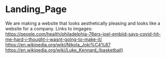 # Landing_Page
We are making a website that looks aesthetically pleasing and looks like a website for a company. 
Links to imgages:
https://people.com/health/philadelphia-76ers-joel-embiid-says-covid-hit-me-hard-i-thought-i-wasnt-going-to-make-it/
https://en.wikipedia.org/wiki/Nikola_Joki%C4%87
https://en.wikipedia.org/wiki/Luke_Kennard_(basketball)